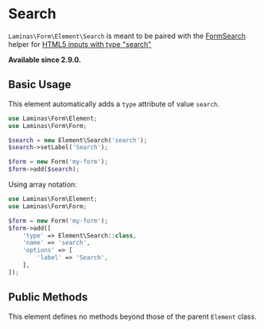 # Search

`Laminas\Form\Element\Search` is meant to be paired with the
[FormSearch](../helper/form-search.md) helper for
[HTML5 inputs with type "search"](http://www.whatwg.org/specs/web-apps/current-work/multipage/states-of-the-type-attribute.html#text-%28type=text%29-state-and-search-state-%28type=search%29)

**Available since 2.9.0.**

## Basic Usage

This element automatically adds a `type` attribute of value `search`.

```php
use Laminas\Form\Element;
use Laminas\Form\Form;

$search = new Element\Search('search');
$search->setLabel('Search');

$form = new Form('my-form');
$form->add($search);
```

Using array notation:

```php
use Laminas\Form\Element;
use Laminas\Form\Form;

$form = new Form('my-form');
$form->add([
    'type' => Element\Search::class,
    'name' => 'search',
    'options' => [
        'label' => 'Search',
    ],
]);
```

## Public Methods

This element defines no methods beyond those of the parent `Element` class.
